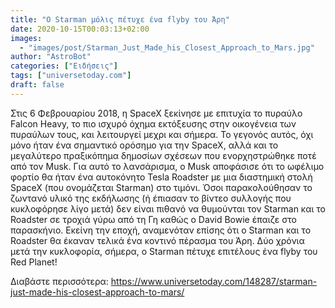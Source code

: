 ```yaml
---
title: "Ο Starman μόλις πέτυχε ένα flyby του Άρη"
date: 2020-10-15T00:03:13+02:00
images:
  - "images/post/Starman_Just_Made_his_Closest_Approach_to_Mars.jpg"
author: "AstroBot"
categories: ["Ειδήσεις"]
tags: ["universetoday.com"]
draft: false
---
```


Στις 6 Φεβρουαρίου 2018, η SpaceX ξεκίνησε με επιτυχία το πυραύλο Falcon Heavy, το πιο ισχυρό όχημα εκτόξευσης στην οικογένεια των πυραύλων τους, και λειτουργεί μεχρι και σήμερα. Το γεγονός αυτός, όχι μόνο ήταν ένα σημαντικό ορόσημο για την SpaceX, αλλά και το μεγαλύτερο πραξικόπημα δημοσίων σχέσεων που ενορχηστρώθηκε ποτέ από τον Musk. Για αυτό το λανσάρισμα, ο Musk αποφάσισε ότι το ωφέλιμο φορτίο θα ήταν ένα αυτοκόνητο Tesla Roadster με μια διαστημική στολή SpaceX (που ονομάζεται Starman) στο τιμόνι. Όσοι παρακολούθησαν το ζωντανό υλικό της εκδήλωσης (ή έπιασαν το βίντεο συλλογής που κυκλοφόρησε λίγο μετά) δεν είναι πιθανό να θυμούνται τον Starman και το Roadster σε τροχιά γύρω από τη Γη καθώς ο David Bowie έπαιζε στο παρασκήνιο. Εκείνη την εποχή, αναμενόταν επίσης ότι ο Starman και το Roadster θα έκαναν τελικά ένα κοντινό πέρασμα του Άρη. Δύο χρόνια μετά την κυκλοφορία, σήμερα, ο Starman πέτυχε επιτέλους ένα flyby του Red Planet!

Διαβάστε περισσότερα: https://www.universetoday.com/148287/starman-just-made-his-closest-approach-to-mars/
